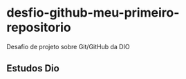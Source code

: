 # desfio-github-meu-primeiro-repositorio
Desafio de projeto sobre Git/GitHub da DIO

## Estudos Dio
